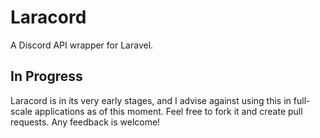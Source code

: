 # Laracord

A Discord API wrapper for Laravel.

## In Progress

Laracord is in its very early stages, and I advise against using this in full-scale applications as of this moment. Feel free to fork it and create pull requests. Any feedback is welcome!
